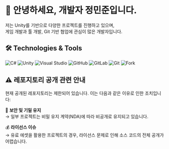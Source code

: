 # 👋 안녕하세요, 개발자 정민준입니다.

저는 Unity를 기반으로 다양한 프로젝트를 진행하고 있으며,  
게임 개발과 툴 개발, Git 기반 협업에 관심이 많은 개발자입니다.



## 🛠️ Technologies & Tools

![C#](https://img.shields.io/badge/C%23-239120?style=for-the-badge&logo=c-sharp&logoColor=white)
![Unity](https://img.shields.io/badge/Unity-000000?style=for-the-badge&logo=unity&logoColor=white)
![Visual Studio](https://img.shields.io/badge/Visual%20Studio-5C2D91?style=for-the-badge&logo=visualstudio&logoColor=white)
![GitHub](https://img.shields.io/badge/GitHub-181717?style=for-the-badge&logo=github&logoColor=white)
![GitLab](https://img.shields.io/badge/GitLab-FC6D26?style=for-the-badge&logo=gitlab&logoColor=white)
![Git](https://img.shields.io/badge/Git-F05032?style=for-the-badge&logo=git&logoColor=white)
![Fork](https://img.shields.io/badge/Fork-303030?style=for-the-badge&logo=git&logoColor=white)



## ⚠️ 레포지토리 공개 관련 안내

현재 공개된 레포지토리는 제한되어 있습니다. 이는 다음과 같은 이유로 인한 조치입니다:

🔐 **보안 및 기밀 유지**  
→ 일부 프로젝트는 비밀 유지 계약(NDA)에 따라 비공개로 유지되고 있습니다.

💰 **라이선스 이슈**  
→ 유료 에셋을 활용한 프로젝트의 경우, 라이선스 문제로 인해 소스 코드의 전체 공개가 어렵습니다.
